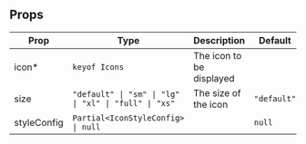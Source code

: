 <!-- This file is automatically generated, do not edit manually. -->


## Props

| Prop | Type | Description | Default |
| ---- | ---- | ----------- | ------- |
| icon* | `keyof Icons` | The icon to be displayed |  |
| size | `"default" \| "sm" \| "lg" \| "xl" \| "full" \| "xs"` | The size of the icon | `"default"` |
| styleConfig | `Partial<IconStyleConfig> \| null` |  | `null` |

